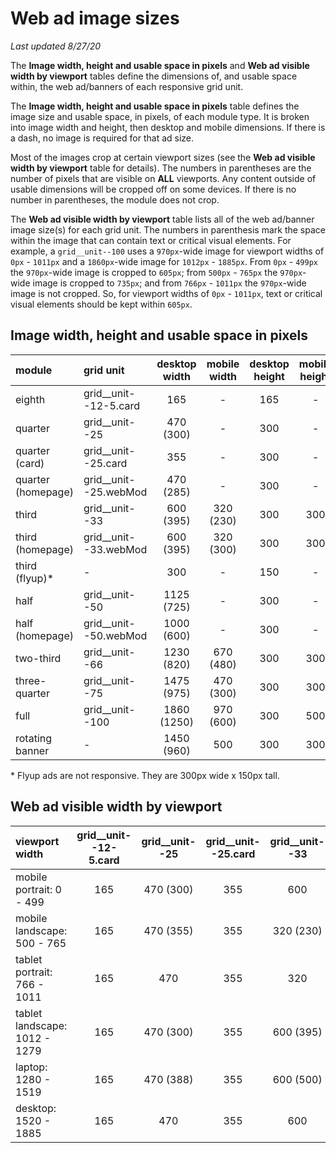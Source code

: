 # Web ad image sizes
_Last updated 8/27/20_

The __Image width, height and usable space in pixels__ and __Web ad visible width by viewport__ tables define the dimensions of, and usable space within, the web ad/banners of each responsive grid unit.

The __Image width, height and usable space in pixels__ table defines the image size and usable space, in pixels, of each module type. It is broken into image width and height, then desktop and mobile dimensions. If there is a dash, no image is required for that ad size.

Most of the images crop at certain viewport sizes (see the __Web ad visible width by viewport__ table for details). The numbers in parentheses are the number of pixels that are visible on __ALL__ viewports. Any content outside of usable dimensions will be cropped off on some devices. If there is no number in parentheses, the module does not crop.

The __Web ad visible width by viewport__ table lists all of the web ad/banner image size(s) for each grid unit. The numbers in parenthesis mark the space within the image that can contain text or critical visual elements. For example, a `grid__unit--100` uses a `970px`-wide image for viewport widths of `0px` - `1011px` and a `1860px`-wide image for `1012px` - `1885px`. From `0px` - `499px` the `970px`-wide image is cropped to `605px`; from `500px` - `765px` the `970px`-wide image is cropped to `735px`; and from `766px` - `1011px` the `970px`-wide image is not cropped. So, for viewport widths of `0px` - `1011px`, text or critical visual elements should be kept within `605px`.

## Image width, height and usable space in pixels
| module				| grid unit 			| desktop<br>width	| mobile<br>width	| desktop<br>height	| mobile<br>height	|
| :---					| :---					| :---:				| :---:				| :---:				| :---:				|
| eighth				| grid__unit--12-5.card	| 165				| -					| 165				| -					|
| quarter				| grid__unit--25		| 470 (300)			| -			 		| 300				| - 				|
| quarter (card)		| grid__unit--25.card	| 355 				| -					| 300				| -					|
| quarter (homepage)	| grid__unit--25.webMod	| 470 (285)			| - 				| 300				| -					|
| third					| grid__unit--33		| 600 (395)			| 320 (230)			| 300				| 300				|
| third	(homepage)		| grid__unit--33.webMod	| 600 (395)			| 320 (300)			| 300				| 300				|
| third	(flyup)*		| -						| 300				| -					| 150				| -					|
| half					| grid__unit--50		| 1125 (725)		| -					| 300				| -					|
| half (homepage)		| grid__unit--50.webMod	| 1000 (600)		| -					| 300				| -					|
| two-third				| grid__unit--66		| 1230 (820)		| 670 (480)			| 300				| 300				|
| three-quarter			| grid__unit--75		| 1475 (975)		| 470 (300)			| 300				| 300				|
| full					| grid__unit--100		| 1860 (1250)		| 970 (600)			| 300				| 500				|
| rotating banner		| -						| 1450 (960)		| 500				| 300				| 300				|

<!-- | half (card)			| grid__unit--50.card	| 660				| -					| 300		| -					| -->

\* Flyup ads are not responsive.  They are 300px wide x 150px tall.

## Web ad visible width by viewport
| viewport width 					| grid__unit--12-5.card	| grid__unit--25 	| grid__unit--25.card	| grid__unit--33	| grid__unit--50	| grid__unit--50.card	| grid__unit--66	| grid__unit--75	| grid__unit--100	|
| :---								| :---:					| :---:				| :---:					| :---:				| :---:				| :---:					| :---:				| :---:				| :---:				|
| mobile portrait: 0 - 499			| 165 					| 470 (300)			| 355 					| 600				| 1125 (725)		| 660					| 670				| 470 (300)			| 970 (605)			|
| mobile landscape: 500 - 765		| 165 					| 470 (355)			| 355 					| 320 (230)			| 1125 (725)		| 660					| 670 (480)			| 470 (355)			| 970 (735)			|
| tablet portrait: 766 - 1011		| 165 					| 470				| 355 					| 320 				| 1125				| 660					| 670				| 470				| 970				|
| tablet landscape: 1012 - 1279		| 165 					| 470 (300)			| 355 					| 600 (395)			| 1125 (750)		| 660					| 1230 (820)		| 1230 (975)		| 1860 (1250)		|
| laptop: 1280 - 1519				| 165 					| 470 (388)			| 355 					| 600 (500)			| 1125 (945)		| 660					| 1230 (1030)		| 1230 (1225)		| 1860 (1560)		|
| desktop: 1520 - 1885				| 165 					| 470				| 355 					| 600 				| 1125				| 660					| 1230				| 1230				| 1860				|

<!-- ## Usable space - ICC
| grid unit 					| 1 icc (left/right align)	| 2 icc (left/right align)	| 3 icc (left/right align)	| 1 icc (center align)	| 2 icc (center align)	| 3 icc (center align)	|
| :---							| :---:						| :---:						| :---:						| :---:					| :---:					| :---:					|
| grid__unit--25				| 							| -							| -							| 						| -						| -						|
| grid__unit--25.card			| 0							| -							| -							| -						| -						| -						|
| grid__unit--33				| 							| -							| -							| 						| -						| -						|
| grid__unit--33 - mobile		| 							| -							| -							| 						| -						| -						|
| grid__unit--50				| 							| 							| -							| 						| 						| -						|
| grid__unit--50.card			| 							| -							| -							| 						| -						| -						|
| grid__unit--66				| n/a						| n/a						| n/a						| n/a					| n/a					| n/a					|
| grid__unit--100				| 1265						| 680						| 680						| 1280					| 700					| 700					|
| grid__unit--100 - mobile		| 							| 							| 							| 						| 						| 						| -->